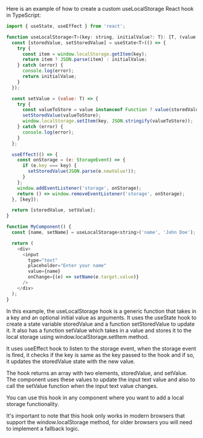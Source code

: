 Here is an example of how to create a custom useLocalStorage React hook in TypeScript:

```javascript
import { useState, useEffect } from 'react';

function useLocalStorage<T>(key: string, initialValue?: T): [T, (value: T) => void] {
  const [storedValue, setStoredValue] = useState<T>(() => {
    try {
      const item = window.localStorage.getItem(key);
      return item ? JSON.parse(item) : initialValue;
    } catch (error) {
      console.log(error);
      return initialValue;
    }
  });

  const setValue = (value: T) => {
    try {
      const valueToStore = value instanceof Function ? value(storedValue) : value;
      setStoredValue(valueToStore);
      window.localStorage.setItem(key, JSON.stringify(valueToStore));
    } catch (error) {
      console.log(error);
    }
  };

  useEffect(() => {
    const onStorage = (e: StorageEvent) => {
      if (e.key === key) {
        setStoredValue(JSON.parse(e.newValue!));
      }
    };
    window.addEventListener('storage', onStorage);
    return () => window.removeEventListener('storage', onStorage);
  }, [key]);

  return [storedValue, setValue];
}

function MyComponent() {
  const [name, setName] = useLocalStorage<string>('name', 'John Doe');

  return (
    <div>
      <input
        type="text"
        placeholder="Enter your name"
        value={name}
        onChange={(e) => setName(e.target.value)}
      />
    </div>
  );
}
```

In this example, the useLocalStorage hook is a generic function that takes in a key and an optional initial value as arguments. It uses the useState hook to create a state variable storedValue and a function setStoredValue to update it. It also has a function setValue which takes in a value and stores it to the local storage using window.localStorage.setItem method.

It uses useEffect hook to listen to the storage event, when the storage event is fired, it checks if the key is same as the key passed to the hook and if so, it updates the storedValue state with the new value.

The hook returns an array with two elements, storedValue, and setValue. The component uses these values to update the input text value and also to call the setValue function when the input text value changes.

You can use this hook in any component where you want to add a local storage functionality.

It's important to note that this hook only works in modern browsers that support the window.localStorage method, for older browsers you will need to implement a fallback logic.
